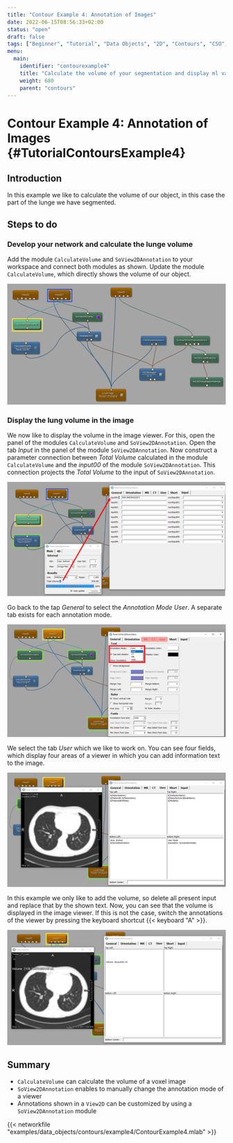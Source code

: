 ```yaml
---
title: "Contour Example 4: Annotation of Images"
date: 2022-06-15T08:56:33+02:00
status: "open"
draft: false
tags: ["Beginner", "Tutorial", "Data Objects", "2D", "Contours", "CSO", "Annotations"]
menu: 
  main:
    identifier: "contourexample4"
    title: "Calculate the volume of your segmentation and display ml value on your image in viewer"
    weight: 680
    parent: "contours"
---
```

# Contour Example 4: Annotation of Images {#TutorialContoursExample4}
## Introduction
In this example we like to calculate the volume of our object, in this
case the part of the lunge we have segmented. 

## Steps to do
### Develop your network and calculate the lunge volume
Add the module `CalculateVolume` and `SoView2DAnnotation` to your workspace
and connect both modules as shown. Update the module `CalculateVolume`,
which directly shows the volume of our object.

![Data Objects Contours Example 4](/images/tutorials/dataobjects/contours/DO4_01.png "Data Objects Contours Example 4")

### Display the lung volume in the image
We now like to display the volume in the image viewer. For this, open
the panel of the modules `CalculateVolume` and `SoView2DAnnotation`.
Open the tab *Input* in the panel of the module `SoView2DAnnotation`. Now
construct a parameter connection between *Total Volume* calculated in
the module `CalculateVolume` and the *input00* of the module
`SoView2DAnnotation`. This connection projects the *Total Volume* to the
input of `SoView2DAnnotation`.

![Display Volume](/images/tutorials/dataobjects/contours/DO4_02.png "Display Volume")

Go back to the tap *General* to select the *Annotation Mode User*. A separate tab exists for
each annotation mode.

![Annotate Image](/images/tutorials/dataobjects/contours/DO4_03_2.png "Annotate Image")

We select the tab *User* which we like to work on. You can see four
fields, which display four areas of a viewer in which you can add
information text to the image.

![Annotate Image 2](/images/tutorials/dataobjects/contours/DO4_04.png "Annotate Image")

In this example we only like to add the volume, so delete all present
input and replace that by the shown text. Now, you can see that the
volume is displayed in the image viewer. If this is not the case, switch
the annotations of the viewer by pressing the keyboard shortcut {{< keyboard "A" >}}.

![Display Volume in Image](/images/tutorials/dataobjects/contours/DO4_05.png "Display Volume in Image")

## Summary
* `CalculateVolume` can calculate the volume of a voxel image
* `SoView2DAnnotation` enables to manually change the annotation mode of a viewer
* Annotations shown in a `View2D` can be customized by using a `SoView2DAnnotation` module

{{< networkfile "examples/data_objects/contours/example4/ContourExample4.mlab" >}}

 [//]: <> (MVL-682)
